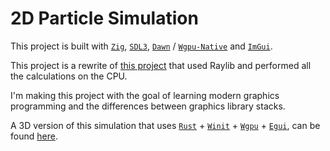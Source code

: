 # 2D Particle Simulation
This project is built with [`Zig`](https://ziglang.org/), [`SDL3`](https://github.com/libsdl-org/SDL), [`Dawn`](https://github.com/google/dawn) / [`Wgpu-Native`](https://github.com/gfx-rs/wgpu-native) and [`ImGui`](https://github.com/ocornut/imgui).

This project is a rewrite of [this project](https://github.com/lucascompython/particles) that used Raylib and performed all the calculations on the CPU.

I'm making this project with the goal of learning modern graphics programming and the differences between graphics library stacks.

A 3D version of this simulation that uses [`Rust`](https://www.rust-lang.org/) + [`Winit`](https://github.com/rust-windowing/winit) + [`Wgpu`](https://github.com/gfx-rs/wgpu) + [`Egui`](https://github.com/emilk/egui), can be found [here](https://github.com/lucascompython/particle-simulation-3d).
